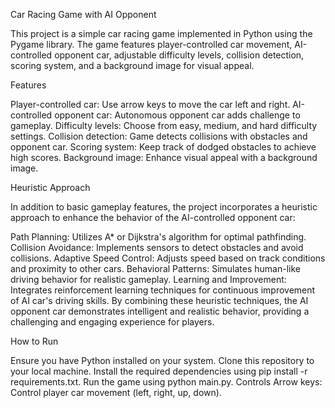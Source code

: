 Car Racing Game with AI Opponent

This project is a simple car racing game implemented in Python using the Pygame library. The game features player-controlled car movement, AI-controlled opponent car, adjustable difficulty levels, collision detection, scoring system, and a background image for visual appeal.

Features

Player-controlled car: Use arrow keys to move the car left and right.
AI-controlled opponent car: Autonomous opponent car adds challenge to gameplay.
Difficulty levels: Choose from easy, medium, and hard difficulty settings.
Collision detection: Game detects collisions with obstacles and opponent car.
Scoring system: Keep track of dodged obstacles to achieve high scores.
Background image: Enhance visual appeal with a background image.


Heuristic Approach

In addition to basic gameplay features, the project incorporates a heuristic approach to enhance the behavior of the AI-controlled opponent car:

Path Planning: Utilizes A* or Dijkstra's algorithm for optimal pathfinding.
Collision Avoidance: Implements sensors to detect obstacles and avoid collisions.
Adaptive Speed Control: Adjusts speed based on track conditions and proximity to other cars.
Behavioral Patterns: Simulates human-like driving behavior for realistic gameplay.
Learning and Improvement: Integrates reinforcement learning techniques for continuous improvement of AI car's driving skills.
By combining these heuristic techniques, the AI opponent car demonstrates intelligent and realistic behavior, providing a challenging and engaging experience for players.

How to Run

Ensure you have Python installed on your system.
Clone this repository to your local machine.
Install the required dependencies using pip install -r requirements.txt.
Run the game using python main.py.
Controls
Arrow keys: Control player car movement (left, right, up, down).
